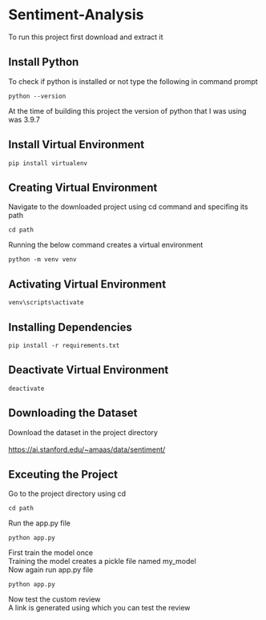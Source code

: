 # Sentiment-Analysis
To run this project first download and extract it 
## Install Python 
To check if python is installed or not type the following in command prompt
```
python --version
```
At the time of building this project the version of python that I was using was 3.9.7
## Install Virtual Environment
```
pip install virtualenv
```
## Creating Virtual Environment 
Navigate to the downloaded project using cd command and specifing its path 
```
cd path
```
Running the below command creates a virtual environment
```
python -m venv venv
```
## Activating Virtual Environment
```
venv\scripts\activate
```
## Installing Dependencies
```
pip install -r requirements.txt
```
## Deactivate Virtual Environment
```
deactivate
```
## Downloading the Dataset
Download the dataset in the project directory <br> <br>
https://ai.stanford.edu/~amaas/data/sentiment/
## Exceuting the Project 
Go to the project directory using cd 
```
cd path
```
Run the app.py file <br>
```
python app.py
```
First train the model once <br>
Training the model creates a pickle file named my_model <br>
Now again run app.py file <br>
```
python app.py
```
Now test the custom review <br>
A link is generated using which you can test the review <br>


